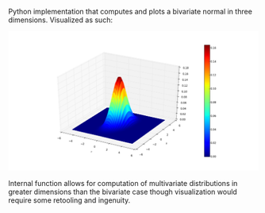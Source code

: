 Python implementation that computes and plots a bivariate normal in three dimensions.  Visualized as such:

![plot](Bivariate_Normal.png)

Internal function allows for computation of multivariate distributions in greater dimensions than the bivariate case though visualization would require some retooling and ingenuity.
